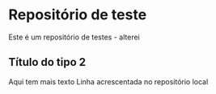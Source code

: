 # Repositório de teste
Este é um repositório de testes - alterei
## Título do tipo 2
Aqui tem mais texto
Linha acrescentada no repositório local

